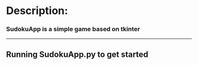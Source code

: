 # Description:
### SudokuApp is a simple game based on tkinter

-------------------------
## Running SudokuApp.py to get started